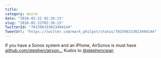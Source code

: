 ```yaml
---
title: 
category: micro
date: "2016-02-22 02:36:15"
slug: "2016-02-22T02:36:15"
TwitterId: "701596333023494144"
TweetUrl: "https://twitter.com/mark_philpot/status/701596333023494144"
---
```


If you have a Sonos system and an iPhone, AirSonos is must have
[github.com/stephen/airson…](https://github.com/stephen/airsonos) Kudos to
[@stephencwan](https://twitter.com/stephencwan)
